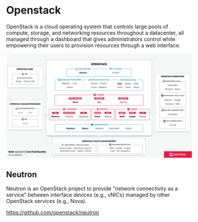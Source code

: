 # Openstack

OpenStack is a cloud operating system that controls large pools of compute, storage, and networking resources throughout a datacenter, all managed through a dashboard that gives administrators control while empowering their users to provision resources through a web interface.

![image](../../media/Cloud-Others-Openstack-image1.jpg)

## Neutron

Neutron is an OpenStack project to provide "network connectivity as a service" between interface devices (e.g., vNICs) managed by other OpenStack services (e.g., Nova).

<https://github.com/openstack/neutron>
